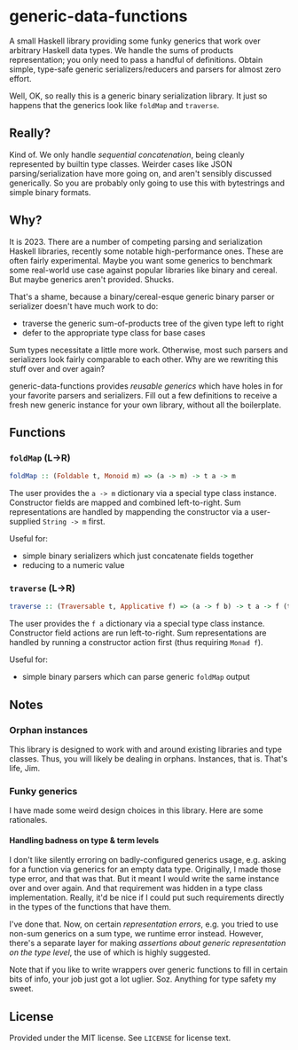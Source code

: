[hackage-flatparse]: https://hackage.haskell.org/package/flatparse
[hackage-megaparsec]: https://hackage.haskell.org/package/megaparsec

# generic-data-functions
A small Haskell library providing some funky generics that work over arbitrary
Haskell data types. We handle the sums of products representation; you only need
to pass a handful of definitions. Obtain simple, type-safe generic
serializers/reducers and parsers for almost zero effort.

Well, OK, so really this is a generic binary serialization library. It just so
happens that the generics look like `foldMap` and `traverse`.

## Really?
Kind of. We only handle *sequential concatenation*, being cleanly represented by
builtin type classes. Weirder cases like JSON parsing/serialization have more
going on, and aren't sensibly discussed generically. So you are probably only
going to use this with bytestrings and simple binary formats.

## Why?
It is 2023. There are a number of competing parsing and serialization Haskell
libraries, recently some notable high-performance ones. These are often fairly
experimental. Maybe you want some generics to benchmark some real-world use case
against popular libraries like binary and cereal. But maybe generics aren't
provided. Shucks.

That's a shame, because a binary/cereal-esque generic binary parser or
serializer doesn't have much work to do:

  * traverse the generic sum-of-products tree of the given type left to right
  * defer to the appropriate type class for base cases

Sum types necessitate a little more work. Otherwise, most such parsers and
serializers look fairly comparable to each other. Why are we rewriting this
stuff over and over again?

generic-data-functions provides *reusable generics* which have holes in for your
favorite parsers and serializers. Fill out a few definitions to receive a fresh
new generic instance for your own library, without all the boilerplate.

## Functions
### `foldMap` (L->R)
```haskell
foldMap :: (Foldable t, Monoid m) => (a -> m) -> t a -> m
```

The user provides the `a -> m` dictionary via a special type class instance.
Constructor fields are mapped and combined left-to-right. Sum representations
are handled by mappending the constructor via a user-supplied `String -> m`
first.

Useful for:

  * simple binary serializers which just concatenate fields together
  * reducing to a numeric value

### `traverse` (L->R)
```haskell
traverse :: (Traversable t, Applicative f) => (a -> f b) -> t a -> f (t b)
```

The user provides the `f a` dictionary via a special type class instance.
Constructor field actions are run left-to-right.
Sum representations are handled by running a constructor action first (thus
requiring `Monad f`).

Useful for:

  * simple binary parsers which can parse generic `foldMap` output

## Notes
### Orphan instances
This library is designed to work with and around existing libraries and type
classes. Thus, you will likely be dealing in orphans. Instances, that is. That's
life, Jim.

### Funky generics
I have made some weird design choices in this library. Here are some rationales.

#### Handling badness on type & term levels
I don't like silently erroring on badly-configured generics usage, e.g. asking
for a function via generics for an empty data type. Originally, I made those
type error, and that was that. But it meant I would write the same instance over
and over again. And that requirement was hidden in a type class implementation.
Really, it'd be nice if I could put such requirements directly in the types of
the functions that have them.

I've done that. Now, on certain *representation errors*, e.g. you tried to use
non-sum generics on a sum type, we runtime error instead. However, there's a
separate layer for making *assertions about generic representation on the type
level*, the use of which is highly suggested.

Note that if you like to write wrappers over generic functions to fill in
certain bits of info, your job just got a lot uglier. Soz. Anything for type
safety my sweet.

## License
Provided under the MIT license. See `LICENSE` for license text.
